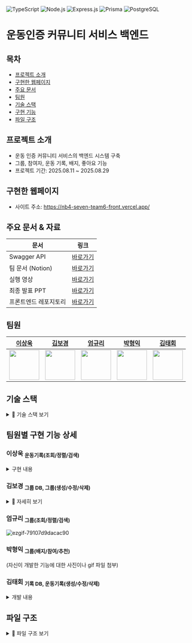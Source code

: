 ![TypeScript](https://img.shields.io/badge/TypeScript-5.9.2-3178C6?logo=typescript&logoColor=white)
![Node.js](https://img.shields.io/badge/Node.js-22.17.0-339933?logo=node.js&logoColor=white)
![Express.js](https://img.shields.io/badge/Express-5.1.0-000000?logo=express&logoColor=white)
![Prisma](https://img.shields.io/badge/Prisma-6.14.0-2D3748?logo=prisma&logoColor=white)
![PostgreSQL](https://img.shields.io/badge/PostgreSQL-17.5-4169E1?logo=postgresql&logoColor=white)

# 운동인증 커뮤니티 서비스 백엔드

## 목차

- [프로젝트 소개](#프로젝트-소개)
- [구현한 웹페이지](#구현한-웹페이지)
- [주요 문서](#주요-문서--자료)
- [팀원](#팀원)
- [기술 스택](#기술-스택)
- [구현 기능](#팀원별-구현-기능-상세)
- [파일 구조](#파일-구조)

## 프로젝트 소개

- 운동 인증 커뮤니티 서비스의 백엔드 시스템 구축<br>
- 그룹, 참여자, 운동 기록, 배지, 좋아요 기능<br>
- 프로젝트 기간: 2025.08.11 ~ 2025.08.29<br>

## 구현한 웹페이지

- 사이트 주소: https://nb4-seven-team6-front.vercel.app/

## 주요 문서 & 자료

| 문서                 | 링크 |
| -------------------- | ------------------------------------------------------------------------------------------------------------------------------------------------------------------------------------------------------------------------------------------------------------------------------------------------------------------------------------------------------------------------- |
| Swagger API          | [바로가기](https://codeit.teamproject1.server.bgk.dev/api-docs/) |
| 팀 문서 (Notion)     | [바로가기](https://radial-attention-ca6.notion.site/24cb1b4efe4d80dc818cf37149e2f65b) |
| 실행 영상            | [바로가기](https://docs.google.com/file/d/1YaSgmVFjx7ccKw2Noi5LhFdTZup_FRHF/preview) |
| 최종 발표 PPT        | [바로가기](https://file.notion.so/f/f/a29b669d-e680-438e-b18c-08888fc54a21/812c8ea0-db07-4181-9326-05c1231c884c/부캠팀플1최종발표템플릿.pdf?table=block&id=25a6fd22-8e8d-8097-82a8-ce9129223a8e&spaceId=a29b669d-e680-438e-b18c-08888fc54a21&expirationTimestamp=1756468800000&signature=8QhMrpv9UfzmNk_WCK12Jzgej0S8X7tv4pUhjKEWUwY&downloadName=6팀_SEVEN_발표자료.pdf) |
| 프론트엔드 레포지토리 | [바로가기](https://github.com/NewL1f3/nb4-seven-team6-front) |

## 팀원

| [이상욱](https://github.com/NewL1f3)                                 | [김보경](https://github.com/bgk614)                                 | [엄규리](https://github.com/ammgree)                                 | [박형익](https://github.com/Sw-twt)                                 | [김태회](https://github.com/F-los)                                 |
| -------------------------------------------------------------------- | ------------------------------------------------------------------- | -------------------------------------------------------------------- | ------------------------------------------------------------------- | ------------------------------------------------------------------ |
| <img src="https://avatars.githubusercontent.com/NewL1f3" width="80"> | <img src="https://avatars.githubusercontent.com/bgk614" width="80"> | <img src="https://avatars.githubusercontent.com/ammgree" width="80"> | <img src="https://avatars.githubusercontent.com/Sw-twt" width="80"> | <img src="https://avatars.githubusercontent.com/F-los" width="80"> |

## 기술 스택

<details>
<summary>📂 기술 스택 보기</summary>
<br>
<table>
  <tr>
    <th>Category</th>
    <th>Stack</th>
    <th align="right">Version</th>
  </tr>
  <tr>
    <td>Language</td>
    <td>TypeScript</td>
    <td align="right">5.9.2</td>
  </tr>
  <tr>
    <td>Runtime</td>
    <td>Node.js</td>
    <td align="right">22.17.0</td>
  </tr>
  <tr>
    <td>Framework</td>
    <td>Express.js</td>
    <td align="right">5.1.0</td>
  </tr>
  <tr>
    <td>ORM</td>
    <td>Prisma ORM</td>
    <td align="right">6.14.0</td>
  </tr>
  <tr>
    <td>Database</td>
    <td>PostgreSQL</td>
    <td align="right">17.5</td>
  </tr>
  <tr>
    <td>Auth</td>
    <td>Bcrypt</td>
    <td align="right">6.0.0</td>
  </tr>
  <tr>
    <td>Validation</td>
    <td>Zod</td>
    <td align="right">4.0.17</td>
  </tr>
  <tr>
    <td>File Upload</td>
    <td>Multer</td>
    <td align="right">2.0.2</td>
  </tr>
  <tr>
    <td>Logger</td>
    <td>Morgan</td>
    <td align="right">1.10.1</td>
  </tr>
  <tr>
    <td>Middleware</td>
    <td>CORS</td>
    <td align="right">2.8.5</td>
  </tr>
  <tr>
    <td>Config</td>
    <td>Dotenv</td>
    <td align="right">17.2.1</td>
  </tr>
  <tr>
    <td>API Docs</td>
    <td>Swagger UI Express</td>
    <td align="right">5.0.1</td>
  </tr>
  <tr>
    <td>Test</td>
    <td>Vitest / Supertest</td>
    <td align="right">3.2.4 / 7.1.4</td>
  </tr>
  <tr>
    <td>Lint / Format</td>
    <td>ESLint / Prettier</td>
    <td align="right">9.33.0 / 3.6.2</td>
  </tr>
  <tr>
    <td>Git Hook</td>
    <td>Husky</td>
    <td align="right">9.1.7</td>
  </tr>
  <tr>
    <td>Package Manager</td>
    <td>npm</td>
    <td align="right">10.x</td>
  </tr>
</table>
</details>

## 팀원별 구현 기능 상세

### 이상욱 <sub>운동기록(조회/정렬/검색)</sub>

<details>
<summary> 구현 내용 </summary>
<img width="1079" height="910" alt="1" src="https://github.com/user-attachments/assets/9b540d28-5aa7-4cf0-a4a1-5d366ec45eac" />
<img width="1096" height="805" alt="2" src="https://github.com/user-attachments/assets/3aabca3a-c0fc-451e-b5ab-ae6784da8d3d" />
<img width="1069" height="805" alt="3" src="https://github.com/user-attachments/assets/ee451050-53e7-4eea-8b19-2e9e2854d692" />
<img width="1096" height="781" alt="4" src="https://github.com/user-attachments/assets/7dd16df1-a5fc-4dce-b09d-1848561324f4" />
<img width="1127" height="796" alt="5" src="https://github.com/user-attachments/assets/531e6b40-ff70-4eb6-8eb3-c65e85608c48" />
<img width="1088" height="774" alt="6" src="https://github.com/user-attachments/assets/edf1bda5-239c-4810-b2df-b552044723c5" />
</details>

### 김보경 <sub>그룹 DB, 그룹(생성/수정/삭제)</sub>
<details>
<summary>
  📁 자세히 보기
</summary>
  <table>
 <tr>
  <td>
   <mark>그룹</mark><br>등록<br>수정<br>삭제<br><mark>이미지 업로드</mark><br>참여자 인증
  </td>
  <td>
   <img src="https://github.com/user-attachments/assets/abbd95b7-60ff-48cf-a529-c4aef2d53775" width="300"/>
  </td>
 </tr>
 <tr>
  <td>
   <mark>Husky</mark> 이용<br>Prettier<br>Lint<br>Build 자동화<br>Lint 규칙 설정
  </td>
  <td>
   <img src="https://github.com/user-attachments/assets/85c924b5-6c41-418d-bbc7-b01f8d6f2e05" width="300"/>
  </td>
 </tr>
 <tr>
  <td>
   <mark>GitHub Actions CD</mark> 이용<br>백엔드 배포 자동화<br><br>+<br> AWS EC2 / RDS<br>Vercel(프론트)
  </td>
  <td>
   <img src="https://github.com/user-attachments/assets/208f52e5-524e-4bd8-8395-0c2fea7496d0" width="300"/>
  </td>
 </tr>
 <tr>
  <td>
   그룹 & 이미지<br><mark>Swagger</mark>문서 작성<br>및 파일 분리
  </td>
  <td>
   <img src="https://github.com/user-attachments/assets/b9739d20-cbdc-4b2f-8046-feb749733fd3" width="300"/>
  </td>
 </tr>
 <tr>
  <td>
   <mark>gotty</mark>이용<br>서버 로그 실시간<br>웹뷰어 설정
  </td>
  <td>
   <img src="https://github.com/user-attachments/assets/fb31588f-63d9-4dd0-bed8-69ef0227378a" width="300"/>
  </td>
 </tr>
 <tr>
  <td>
   <mark>ERD</mark>
  </td>
  <td>
   <img src="https://github.com/user-attachments/assets/6f454c37-9185-4f23-b975-582ace41f0a9" width="300"/>
  </td>
 </tr>
 <tr>
  <td>
   <mark>Deployment Diagram</mark>
  </td>
  <td>
   <img src="https://github.com/user-attachments/assets/9742f3fc-6090-41a8-b282-614ca4d72cc8" width="300"/>
  </td>
 </tr>
</table>

- 참여자의 그룹 탈퇴 상황 케이스 처리
- 그룹 응답 데이터 프론트와 일치시키는 매핑 개발
- 배지 테스트를 위한 목업 데이터 만들기
</details>

### 엄규리 <sub>그룹(조회/정렬/검색)</sub>

![ezgif-79107d9dacac90](https://github.com/user-attachments/assets/c4c2e055-efbb-40d2-a64d-397949c1445d)


### 박형익 <sub>그룹(배지/참여/추천)</sub>

(자신이 개발한 기능에 대한 사진이나 gif 파일 첨부)

### 김태회 <sub>기록 DB, 운동기록(생성/수정/삭제)</sub>
<details>
  <summary> 개발 내용 </summary>
  - vitest를 통한 전체적인 기능점검
  <img width="1012" height="766" alt="image" src="https://github.com/user-attachments/assets/844cb69b-1d2f-4ff7-a5e6-71187adf0320" />
  <img width="849" height="512" alt="image" src="https://github.com/user-attachments/assets/06ae5bcf-5310-47b7-980a-cf36b14c3ec1" />

  - 백앤드의 설정한 fields 값이 아닐경우 request를 reject한후 무슨 값이 필요한지 알려주는 기능
  <img width="1265" height="922" alt="image" src="https://github.com/user-attachments/assets/8eff89b6-ad3b-4180-aff6-184f9843cfaa" />

  - 직접 타이머 api를 구축해 실제로 UI 시작 종료를 누르는시간을 서버타임으로 계산후 검증기능 구축
  <img width="741" height="915" alt="image" src="https://github.com/user-attachments/assets/68a59c54-1421-4b1f-8ca6-b13f405e861d" />

  - 운동기록/사진 검증 및 등록 기능 구축

</details>


## 파일 구조

<details>
<summary>📂 파일 구조 보기</summary>

```
.
├── src
│   ├── app.ts
│   ├── config
│   │   └── db.ts
│   ├── controllers
│   │   ├── group
│   │   │   ├── create_group.controller.ts
│   │   │   ├── delete_group.controller.ts
│   │   │   ├── get_group_by_id.controller.ts
│   │   │   ├── get_group_mem_rank.controller.ts
│   │   │   ├── get_group.controller.ts
│   │   │   ├── index.ts
│   │   │   ├── join_group.controller.ts
│   │   │   ├── leave_group.controller.ts
│   │   │   ├── recommend_group.controller.ts
│   │   │   └── update_group.controller.ts
│   │   └── record.controller.ts
│   ├── generated
│   ├── index.ts
│   ├── middleware
│   │   ├── auth.middleware.ts
│   │   ├── error.middleware.ts
│   │   ├── group.middleware.ts
│   │   ├── index.ts
│   │   └── validate.middleware.ts
│   ├── models
│   │   ├── auth
│   │   │   ├── auth_request.model.ts
│   │   │   ├── auth_response.model.ts
│   │   │   └── index.ts
│   │   ├── error_response.model.ts
│   │   ├── group
│   │   │   ├── create_group.dto.ts
│   │   │   ├── delete_group.dto.ts
│   │   │   ├── group_response.dto.ts
│   │   │   ├── index.ts
│   │   │   └── update_group.dto.ts
│   │   └── upload
│   │       ├── upload_request.model.ts
│   │       └── upload_response.model.ts
│   ├── routes
│   │   ├── group.routes.ts
│   │   ├── record.routes.ts
│   │   ├── timer.routes.ts
│   │   ├── upload.route.ts
│   │   └── uploads
│   ├── services
│   │   ├── group
│   │   │   ├── badge_evaluation.service.ts
│   │   │   ├── create_group.service.ts
│   │   │   ├── delete_group.service.ts
│   │   │   ├── get_group_by_id.service.ts
│   │   │   ├── get_group_mem_rank.service.ts
│   │   │   ├── get_group.service.ts
│   │   │   ├── index.ts
│   │   │   ├── join_group.service.ts
│   │   │   ├── leave_group.service.ts
│   │   │   ├── recommend_group.service.ts
│   │   │   └── update_group.service.ts
│   │   └── record.service.ts
│   ├── swagger
│   │   ├── components
│   │   │   ├── examples
│   │   │   ├── index.yaml
│   │   │   ├── parameters
│   │   │   ├── responses
│   │   │   └── schemas
│   │   ├── info
│   │   │   └── index.yaml
│   │   ├── paths
│   │   │   ├── group
│   │   │   ├── index.yaml
│   │   │   ├── record
│   │   │   ├── timer
│   │   │   └── upload
│   │   ├── server
│   │   │   └── index.yaml
│   │   ├── swagger.yaml
│   │   └── tags
│   │       └── index.yaml
│   ├── tests
│   │   ├── api.test.ts
│   │   └── setup.ts
│   └── utils
│       ├── auth.util.ts
│       ├── discord.ts
│       ├── mappers
│       │   └── group.mapper.ts
│       ├── password.ts
│       └── timer.ts
├── test_webhook.js
├── test.txt
├── tsconfig.json
├── uploads
├── eslint.config.js
├── package-lock.json
├── package.json
├── README.md
├── seed.js
└── vitest.config.ts
```

</details>
